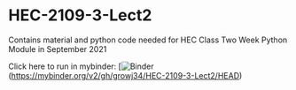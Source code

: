 # HEC-2109-3-Lect2


Contains material and python code needed for HEC Class Two Week Python Module in September 2021

Click here to run in mybinder:
[![Binder](https://mybinder.org/badge_logo.svg)(https://mybinder.org/v2/gh/growj34/HEC-2109-3-Lect2/HEAD)

